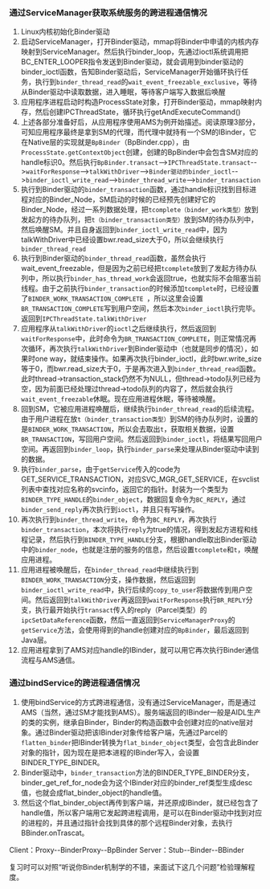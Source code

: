 ### 通过ServiceManager获取系统服务的跨进程通信情况
1. Linux内核初始化Binder驱动
2. 启动ServiceManager，打开Binder驱动，mmap将Binder中申请的内核内存映射到ServiceManager。然后执行binder_loop，先通过ioctl系统调用把BC_ENTER_LOOPER指令发送到Binder驱动，就会调用到binder驱动的binder_ioctl函数，告知Binder驱动后，ServiceManager开始循环执行任务，执行到`binder_thread_read`的`wait_event_freezable_exclusive`，等待从Binder驱动中读取数据，进入睡眠，等待客户端写入数据后唤醒
3. 应用程序进程启动时构造ProcessState对象，打开Binder驱动，mmap映射内存，然后创建IPCThreadState，循环执行getAndExecuteCommand()
4. 上述各部分准备好后，从应用程序使用AMS为例开始描述。阅读原理3部分，可知应用程序最终是拿到SM的代理，而代理中就持有一个SM的IBinder，它在Native层的实现就是`BpBinder`（BpBinder.cpp），由`ProcessState.getContextObject`创建，创建的BpBinder中会包含SM对应的handle标识0。然后执行`BpBinder.transact`-->`IPCThreadState.transact`-->`waitForResponse`-->`talkWithDriver`-->`Binder驱动的binder_ioctl`-->`binder_ioctl_write_read`-->`binder_thread_write`-->`binder_transaction`
5. 执行到Binder驱动的`binder_transaction`函数，通过handle标识找到目标进程对应的Binder_Node，SM启动的时候的已经预先创建好它的Binder_Node，经过一系列数据处理，把`tcomplete（binder_work类型）`放到发起方的待办队列，把`t（binder_transaction类型）`放到SM的待办队列中，然后唤醒SM。并且自身返回到`binder_ioctl_write_read`中，因为talkWithDriver中已经设置bwr.read_size大于0，所以会继续执行`binder_thread_read`
6. 执行到Binder驱动的`binder_thread_read`函数，虽然会执行wait_event_freezable，但是因为之前已经把`tcomplete`放到了发起方待办队列中，所以执行`binder_has_thread_work`会返回true，也就实际不会阻塞当前线程。由于之前执行`binder_transaction`的时候添加`tcomplete`时，已经设置了`BINDER_WORK_TRANSACTION_COMPLETE `，所以这里会设置`BR_TRANSACTION_COMPLETE`写到用户空间，然后本次`binder_ioctl`执行完毕。返回到`IPCThreadState.talkWithDriver`
7. 应用程序从`talkWithDriver`的`ioctl`之后继续执行，然后返回到`waitForResponse`中，此时命令为`BR_TRANSACTION_COMPLETE`，则正常情况再次循环，再次执行`talkWithDriver`到Binder驱动中（也就是同步的情况），如果时one way，就结束操作。如果再次执行binder_ioctl，此时bwr.write_size等于0，而bwr.read_size大于0，于是再次进入到`binder_thread_read`函数。此时thread->transaction_stack仍然不为NULL，但thread->todo队列已经为空，因为前面已经处理过thread->todo队列的内容了，然后就会执行`wait_event_freezable`休眠。现在应用进程休眠，等待被唤醒。
8. 回到SM，它被应用进程唤醒后，继续执行`binder_thread_read`的后续流程。由于用户进程在放`t（binder_transaction类型）`到SM的待办队列时，设置的是`BINDER_WORK_TRANSACTION`，所以会去取出`t`，获取相关数据，设置`BR_TRANSACTION`，写回用户空间。然后返回到`binder_ioctl`，将结果写回用户空间。再返回到`binder_loop`，执行`binder_parse`来处理从Binder驱动中读到的数据。
9. 执行`binder_parse`，由于`getService`传入的code为GET_SERVICE_TRANSACTION，对应SVC_MGR_GET_SERVICE，在svclist列表中查找对应名称的svcinfo，返回它的指针。封装为一个类型为`BINDER_TYPE_HANDLE`的`binder_object`，数据回复命令为`BC_REPLY`，通过`binder_send_reply`再次执行到`ioctl`，并且只有写操作。
10. 再次执行到`binder_thread_write`，命令为`BC_REPLY`，再次执行`binder_transaction`，本次将执行`reply`为true的情况，得到发起方进程和线程记录，然后执行到`BINDER_TYPE_HANDLE`分支，根据handle取出Binder驱动中的`binder_node`，也就是注册的服务的信息，然后设置`tcomplete`和`t`，唤醒应用进程。
11. 应用进程被唤醒后，在`binder_thread_read`中继续执行到`BINDER_WORK_TRANSACTION`分支，操作数据，然后返回到`binder_ioctl_write_read`中，执行后续的`copy_to_user`将数据传到用户空间。然后返回到`talkWithDriver`再返回到`waitForResponse`执行`BR_REPLY`分支，执行最开始执行`transact`传入的reply（Parcel类型）的`ipcSetDataReference`函数，然后一直返回到`ServiceManagerProxy`的`getService`方法，会使用得到的handle创建对应的`BpBinder`，最后返回到Java层。
12. 应用进程拿到了AMS对应handle的IBinder，就可以用它再次执行Binder通信流程与AMS通信。


### 通过bindService的跨进程通信情况
1. 使用bindService的方式跨进程通信，没有通过ServiceManager，而是通过AMS（当然，通过SM才能找到AMS）。服务端返回的IBinder一般是AIDL生产的类的实例，继承自Binder，Binder的构造函数中会创建对应的native层对象。通过Binder驱动把该IBinder对象传给客户端，先通过Parcel的`flatten_binder`把IBinder转换为`flat_binder_object`类型，会包含此Binder对象的指针，因为现在是把本进程的IBinder写入，会设置BINDER_TYPE_BINDER。
2. Binder驱动中，`binder_transaction`方法的BINDER_TYPE_BINDER分支，binder_get_ref_for_node会为这个IBinder对应的binder_ref类型生成desc值，也就会成flat_binder_object的handle值。
3. 然后这个flat_binder_object再传到客户端，并还原成IBinder，就已经包含了handle值，所以客户端用它发起跨进程调用，是可以在Binder驱动中找到对应的进程的，并且通过指针会找到具体的那个远程Binder对象，去执行BBinder.onTrascat。

Client：Proxy--BinderProxy--BpBinder
Server：Stub--Binder--BBinder

复习时可以对照“听说你Binder机制学的不错，来面试下这几个问题”检验理解程度。